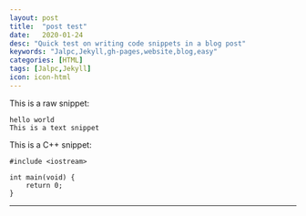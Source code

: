 ```yaml
---
layout: post
title:  "post test"
date:   2020-01-24
desc: "Quick test on writing code snippets in a blog post"
keywords: "Jalpc,Jekyll,gh-pages,website,blog,easy"
categories: [HTML]
tags: [Jalpc,Jekyll]
icon: icon-html
---
```


This is a raw snippet:

```
hello world
This is a text snippet
```


This is a C++ snippet:

```
#include <iostream>

int main(void) {
    return 0;
}
```

---
